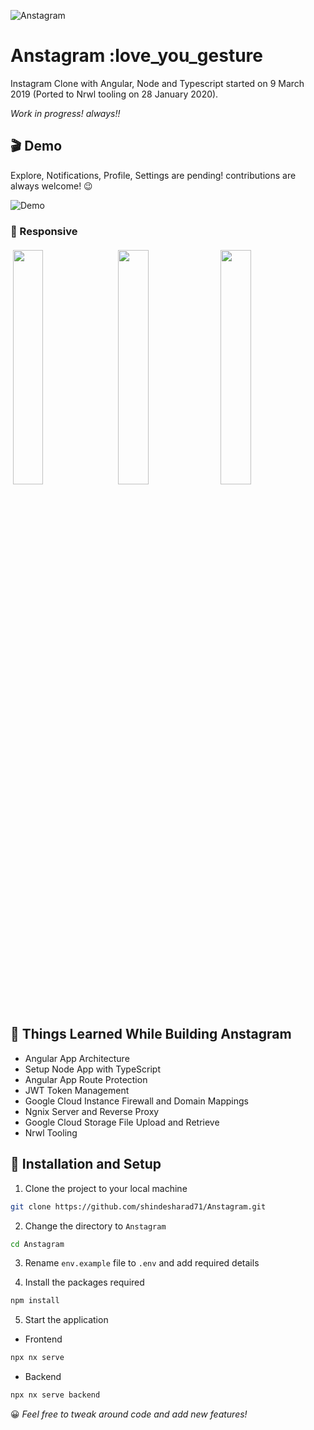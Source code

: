 ![Anstagram][logo]

[logo]: https://github.com/shindesharad71/Anstagram/blob/master/apps/frontend/src/assets/logo/anstagram-transperent-logo.png?raw=true 'Anstragram'

# Anstagram :love_you_gesture

Instagram Clone with Angular, Node and Typescript started on 9 March 2019 (Ported to Nrwl tooling on 28 January 2020).

_Work in progress! always!!_

## :clapper: Demo

Explore, Notifications, Profile, Settings are pending! contributions are always welcome! :wink:

![Demo](demo.gif)

### :iphone: Responsive

<p align="left">
  <img src="https://github.com/shindesharad71/Anstagram/blob/master/screenshots/register-anstagram.png?raw=true" width="31%" style="margin: 4px;" />
  <img src="https://github.com/shindesharad71/Anstagram/blob/master/screenshots/profile-anstagram.png?raw=true" width="31%" style="margin: 4px;" />
  <img src="https://github.com/shindesharad71/Anstagram/blob/master/screenshots/upload-photos-anstagram.png?raw=true" width="31%" />
</p>

## :radio_button: Things Learned While Building Anstagram

-   Angular App Architecture
-   Setup Node App with TypeScript
-   Angular App Route Protection
-   JWT Token Management
-   Google Cloud Instance Firewall and Domain Mappings
-   Ngnix Server and Reverse Proxy
-   Google Cloud Storage File Upload and Retrieve
-   Nrwl Tooling

## :radio_button: Installation and Setup

1. Clone the project to your local machine

```bash
git clone https://github.com/shindesharad71/Anstagram.git
```

2. Change the directory to `Anstagram`

```bash
cd Anstagram
```

3. Rename `env.example` file to `.env` and add required details

4. Install the packages required

```bash
npm install
```

5. Start the application

-   Frontend

```bash
npx nx serve
```

-   Backend

```bash
npx nx serve backend
```

:grinning: _Feel free to tweak around code and add new features!_
